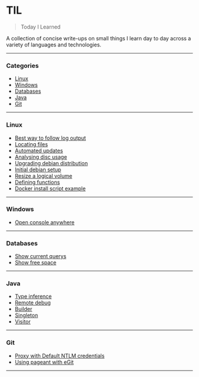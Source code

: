 # TIL

> Today I Learned

A collection of concise write-ups on small things I learn day to day across a
variety of languages and technologies.

---

### Categories

* [Linux](#linux)
* [Windows](#windows)
* [Databases](#databases)
* [Java](#java)
* [Git](#git)

---

### Linux

- [Best way to follow log output](linux/best-way-to-follow-log.md)
- [Locating files](linux/locating-files.md)
- [Automated updates](linux/automated-updates.md)
- [Analysing disc usage](linux/Analysing-disc-usage.md)
- [Upgrading debian distribution](linux/distribution-upgrade-debian.md)
- [Initial debian setup](linux/initial-debian-setup.md)
- [Resize a logical volume](linux/resize-logical-volume.md)
- [Defining functions](linux/define-functions.md)
- [Docker install script example](linux/dockerinstall.md)

---

### Windows

- [Open console anywhere](windows/open-console-anywhere.md)

---

### Databases

- [Show current querys](databases/show-current-querys.md)
- [Show free space](databases/show-free-space.md)

---

### Java

- [Type inference](java/type-inference.md)
- [Remote debug](java/remote-debug.md)
- [Builder](java/builder-pattern.md)
- [Singleton](java/singleton.md) 
- [Visitor](java/visitor-pattern.md)

---

### Git

- [Proxy with Default NTLM credentials](git/proxy-default-ntlm.md)
- [Using pageant with eGit](git/using-pageant.md)

---
